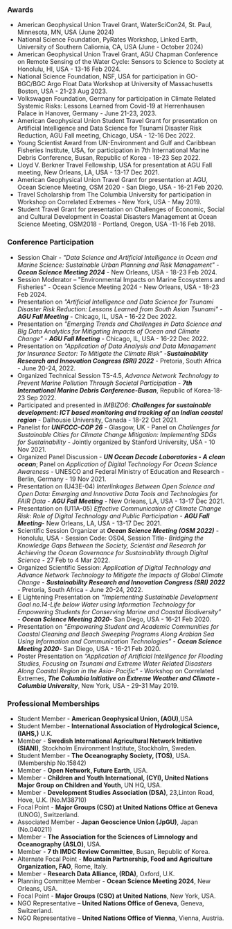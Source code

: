 ### Awards
- American Geophysical Union Travel Grant, WaterSciCon24, St. Paul, Minnesota, MN, USA (June 2024)
- National Science Foundation, PyRates Workshop, Linked Earth, University of Southern Caliornia, CA, USA (June - October 2024)
- American Geophysical Union Travel Grant, AGU Chapman Conference on Remote Sensing of the Water Cycle: Sensors to Science to Society at Honolulu, HI, USA - 13-16 Feb 2024.
- National Science Foundation, NSF, USA for participation in GO-BGC/BGC Argo Float Data Workshop at University of Massachusetts Boston, USA - 21-23 Aug 2023.
- Volkswagen Foundation, Germany for participation in Climate Related Systemic Risks: Lessons Learned from Covid-19 at Herrenhausen Palace in Hanover, Germany - June 21-23, 2023.
- American Geophysical Union Student Travel Grant for presentation on Artificial Intelligence and Data Science for Tsunami Disaster Risk Reduction, AGU Fall meeting, Chicago, USA - 12-16 Dec 2022.
- Young Scientist Award from UN-Environment and Gulf and Caribbean Fisheries Institute, USA, for participation in 7th International Marine Debris Conference, Busan, Republic of Korea - 18-23 Sep 2022.
- Lloyd V. Berkner Travel Fellowship, USA for presentation at AGU Fall meeting, New Orleans, LA, USA - 13-17 Dec 2021.
- American Geophysical Union Travel Grant for presentation at AGU, Ocean Science Meeting, OSM 2020 - San Diego, USA - 16-21
Feb 2020.
- Travel Scholarship from The Columbia University for participation in Workshop on Correlated Extremes - New York, USA - May 2019.
- Student Travel Grant for presentation on Challenges of Economic, Social and Cultural Development in Coastal Disasters
Management at Ocean Science Meeting, OSM2018 - Portland, Oregon, USA -11-16 Feb 2018.

### Conference Participation
-  Session Chair - *"Data Science and Artificial Intelligence in Ocean and Marine Science: Sustainable Urban Planning and Risk Management"* - ***Ocean Science Meeting 2024*** - New Orleans, USA - 18-23 Feb 2024.
- Session Moderator – "Environmental Impacts on Marine Ecosystems and Fisheries" - Ocean Science Meeting 2024 - New Orleans, USA - 18-23 Feb 2024.
- Presentation on *"Artificial Intelligence and Data Science for Tsunami Disaster Risk Reduction: Lessons Learned from South Asian Tsunami"* - ***AGU Fall Meeting*** - Chicago, IL, USA - 16-22 Dec 2022.
- Presentation on *"Emerging Trends and Challenges in Data Science and Big Data Analytics for Mitigating Impacts of Ocean and Climate Change"* - ***AGU Fall Meeting*** - Chicago, IL, USA - 16-22 Dec 2022.
- Presentation on *"Application of Data Analysis and Data Management for Insurance Sector: To Mitigate the Climate Risk"* -***Sustainability Research and Innovation Congress (SRI) 2022*** - Pretoria, South Africa - June 20-24, 2022.
- Organized Technical Session TS-4.5, *Advance Network Technology to Prevent Marine Pollution Through Societal Participation* - ***7th International Marine Debris Conference-Busan***, Republic of Korea-18-23 Sep 2022.
-  Participated and presented in *IMBIZO6*: ***Challenges for sustainable development: ICT based monitoring and tracking of an Indian coastal region*** - Dalhousie University, Canada - 18-22 Oct 2021.
- Panelist for ***UNFCCC-COP 26*** - Glasgow, UK - Panel on *Challenges for Sustainable Cities for Climate Change Mitigation: Implementing SDGs for Sustainability* - Jointly organized by Stanford University, USA - 10 Nov 2021.
- Organized Panel Discussion - ***UN Ocean Decade Laboratories - A clean ocean***; Panel on *Application of Digital Technology For Ocean Science Awareness* - UNESCO and Federal Ministry of Education and Research - Berlin, Germany - 19 Nov 2021.
- Presentation on (U43E-04) *Interlinkages Between Open Science and Open Data: Emerging and Innovative Data Tools and Technologies for FAIR Data* - ***AGU Fall Meeting*** - New Orleans, LA, USA - 13-17 Dec 2021.
- Presentation on (U11A-05) *Effective Communication of Climate Change Risk: Role of Digital Technology and Public Participation* - ***AGU Fall Meeting***- New Orleans, LA, USA - 13-17 Dec 2021.
- Scientific Session Organizer at ***Ocean Science Meeting (OSM 2022)*** - Honolulu, USA - Session Code: OS04, Session Title- *Bridging the Knowledge Gaps Between the Society, Scientist and Research for Achieving the Ocean Governance for Sustainability through Digital Science* - 27 Feb to 4 Mar 2022.
- Organized Scientific Session: *Application of Digital Technology and Advance Network Technology to Mitigate the Impacts of Global Climate Change* - ***Sustainability Research and Innovation Congress (SRI) 2022*** - Pretoria, South Africa - June 20-24, 2022. 
- E Lightening Presentation on *“Implementing Sustainable Development Goal no.14-Life below Water using Information Technology for Empowering Students for Conserving Marine and Coastal Biodiversity”* - ***Ocean Science Meeting 2020***- San Diego, USA - 16-21 Feb 2020.
- Presentation on *“Empowering Student and Academic Communities for Coastal Cleaning and Beach Sweeping Programs Along Arabian Sea Using Information and Communication Technologies”* - ***Ocean Science Meeting 2020***- San Diego, USA - 16-21 Feb 2020.
- Poster Presentation on *“Application of Artificial Intelligence for Flooding Studies, Focusing on Tsunami and Extreme Water Related Disasters Along Coastal Region in the Asia- Pacific”* - Workshop on Correlated Extremes, ***The Columbia Initiative on Extreme Weather and Climate - Columbia University***, New York, USA - 29-31 May 2019.

### Professional Memberships
- Student Member - **American Geophysical Union, (AGU)**,USA
- Student Member - **International Association of Hydrological Science, (IAHS,)** U.K.
- Member - **Swedish International Agricultural Network Initiative (SIANI)**, Stockholm Environment Institute, Stockholm, Sweden. 
- Student Member - **The Oceanography Society, (TOS)**, USA. (Membership No.15842)
- Member - **Open Network, Future Earth**, USA.
- Member - **Children and Youth International, (CYI), United Nations Major Group on Children and Youth**, UN HQ, USA.
- Member - **Development Studies Association (DSA)**, 23,Linton Road, Hove, U.K. (No.M38710)
- Focal Point - **Major Groups (CSO) at United Nations Office at Geneva** (UNOG), Switzerland.
- Associated Member - **Japan Geoscience Union (JpGU)**, Japan (No.040211)
- Member - **The Association for the Sciences of Limnology and Oceanography (ASLO)**, USA.
- Member - **7 th IMDC Review Committee**, Busan, Republic of Korea.
- Alternate Focal Point - **Mountain Partnership, Food and Agriculture Organization, FAO**, Rome, Italy.
- Member - **Research Data Alliance, (RDA)**, Oxford, U.K.
- Planning Committee Member - **Ocean Science Meeting 2024**, New Orleans, USA.
- Focal Point - **Major Groups (CSO) at United Nations**, New York, USA.
- NGO Representative – **United Nations Office of Geneva**, Geneva, Switzerland.
- NGO Representative – **United Nations Office of Vienna**, Vienna, Austria.

